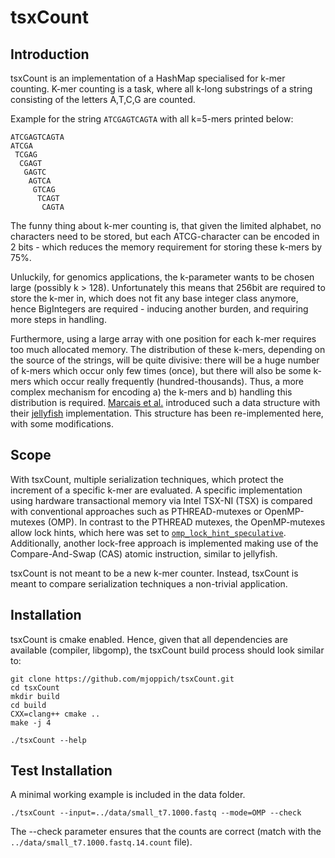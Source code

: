 # tsxCount

## Introduction

tsxCount is an implementation of a HashMap specialised for k-mer counting.
K-mer counting is a task, where all k-long substrings of a string consisting of the letters A,T,C,G are counted.

Example for the string `ATCGAGTCAGTA` with all k=5-mers printed below:
```
ATCGAGTCAGTA
ATCGA
 TCGAG
  CGAGT
   GAGTC
    AGTCA
     GTCAG
      TCAGT
       CAGTA
```
The funny thing about k-mer counting is, that given the limited alphabet, no characters need to be stored, but each ATCG-character can be encoded in 2 bits - which reduces the memory requirement for storing these k-mers by 75%.

Unluckily, for genomics applications, the k-parameter wants to be chosen large (possibly k > 128). Unfortunately this means that 256bit are required to store the k-mer in, which does not fit any base integer class anymore, hence BigIntegers are required - inducing another burden, and requiring more steps in handling.

Furthermore, using a large array with one position for each k-mer requires too much allocated memory. The distribution of these k-mers, depending on the source of the strings, will be quite divisive: there will be a huge number of k-mers which occur only few times (once), but there will also be some k-mers which occur really frequently (hundred-thousands).
Thus, a more complex mechanism for encoding a) the k-mers and b) handling this distribution is required. [Marcais et al.](https://academic.oup.com/bioinformatics/article/27/6/764/234905) introduced such a data structure with their [jellyfish](http://www.cbcb.umd.edu/software/jellyfish/) implementation.
This structure has been re-implemented here, with some modifications.

## Scope

With tsxCount, multiple serialization techniques, which protect the increment of a specific k-mer are evaluated.
A specific implementation using hardware transactional memory via Intel TSX-NI (TSX) is compared with conventional approaches such as PTHREAD-mutexes or OpenMP-mutexes (OMP). In contrast to the PTHREAD mutexes, the OpenMP-mutexes allow lock hints, which here was set to [`omp_lock_hint_speculative`](https://www.openmp.org/spec-html/5.0/openmpsu155.html). Additionally, another lock-free approach is implemented making use of the Compare-And-Swap (CAS) atomic instruction, similar to jellyfish.

tsxCount is not meant to be a new k-mer counter. Instead, tsxCount is meant to compare serialization techniques a non-trivial application.

## Installation

tsxCount is cmake enabled. Hence, given that all dependencies are available (compiler, libgomp), the tsxCount build process should look similar to:

```
git clone https://github.com/mjoppich/tsxCount.git
cd tsxCount
mkdir build
cd build
CXX=clang++ cmake ..
make -j 4

./tsxCount --help
```


## Test Installation

A minimal working example is included in the data folder.

```
./tsxCount --input=../data/small_t7.1000.fastq --mode=OMP --check
```
The --check parameter ensures that the counts are correct (match with the `../data/small_t7.1000.fastq.14.count` file).

